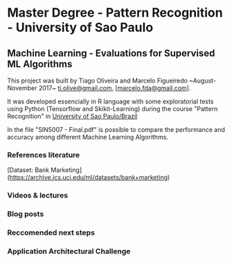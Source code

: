 # Master Degree - Pattern Recognition - University of Sao Paulo

## Machine Learning - Evaluations for Supervised ML Algorithms

This project was built by Tiago Oliveira and Marcelo Figueiredo ~August-November 2017~ [ti.olive@gmail.com](https://www.linkedin.com/in/tiagoliveira/), [marcelo.fda@gmail.com].

It was developed essencially in R language with some exploratorial tests using Python (Tensorflow and Skikit-Learning) during the course "Pattern Recognition" in [University of Sao Paulo/Brazil](http://ppgsi.each.usp.br)

In the file "SIN5007 - Final.pdf" is possible to compare the performance and accuracy among different Machine Learning Algorithms.

### References literature
[Dataset: Bank Marketing] (https://archive.ics.uci.edu/ml/datasets/bank+marketing)

### Videos & lectures

### Blog posts

### Reccomended next steps

### Application Architectural Challenge


